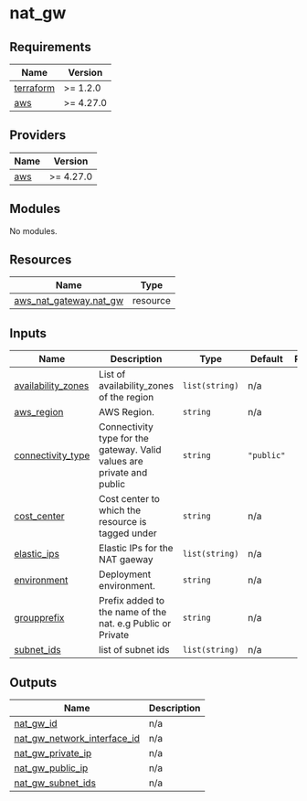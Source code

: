 # nat_gw

<!-- BEGINNING OF PRE-COMMIT-TERRAFORM DOCS HOOK -->
## Requirements

| Name | Version |
|------|---------|
| <a name="requirement_terraform"></a> [terraform](#requirement\_terraform) | >= 1.2.0 |
| <a name="requirement_aws"></a> [aws](#requirement\_aws) | >= 4.27.0 |

## Providers

| Name | Version |
|------|---------|
| <a name="provider_aws"></a> [aws](#provider\_aws) | >= 4.27.0 |

## Modules

No modules.

## Resources

| Name | Type |
|------|------|
| [aws_nat_gateway.nat_gw](https://registry.terraform.io/providers/hashicorp/aws/latest/docs/resources/nat_gateway) | resource |

## Inputs

| Name | Description | Type | Default | Required |
|------|-------------|------|---------|:--------:|
| <a name="input_availability_zones"></a> [availability\_zones](#input\_availability\_zones) | List of availability\_zones of the region | `list(string)` | n/a | yes |
| <a name="input_aws_region"></a> [aws\_region](#input\_aws\_region) | AWS Region. | `string` | n/a | yes |
| <a name="input_connectivity_type"></a> [connectivity\_type](#input\_connectivity\_type) | Connectivity type for the gateway. Valid values are private and public | `string` | `"public"` | no |
| <a name="input_cost_center"></a> [cost\_center](#input\_cost\_center) | Cost center to which the resource is tagged under | `string` | n/a | yes |
| <a name="input_elastic_ips"></a> [elastic\_ips](#input\_elastic\_ips) | Elastic IPs for the NAT gaeway | `list(string)` | n/a | yes |
| <a name="input_environment"></a> [environment](#input\_environment) | Deployment environment. | `string` | n/a | yes |
| <a name="input_groupprefix"></a> [groupprefix](#input\_groupprefix) | Prefix added to the name of the nat. e.g Public or Private | `string` | n/a | yes |
| <a name="input_subnet_ids"></a> [subnet\_ids](#input\_subnet\_ids) | list of subnet ids | `list(string)` | n/a | yes |

## Outputs

| Name | Description |
|------|-------------|
| <a name="output_nat_gw_id"></a> [nat\_gw\_id](#output\_nat\_gw\_id) | n/a |
| <a name="output_nat_gw_network_interface_id"></a> [nat\_gw\_network\_interface\_id](#output\_nat\_gw\_network\_interface\_id) | n/a |
| <a name="output_nat_gw_private_ip"></a> [nat\_gw\_private\_ip](#output\_nat\_gw\_private\_ip) | n/a |
| <a name="output_nat_gw_public_ip"></a> [nat\_gw\_public\_ip](#output\_nat\_gw\_public\_ip) | n/a |
| <a name="output_nat_gw_subnet_ids"></a> [nat\_gw\_subnet\_ids](#output\_nat\_gw\_subnet\_ids) | n/a |
<!-- END OF PRE-COMMIT-TERRAFORM DOCS HOOK -->
